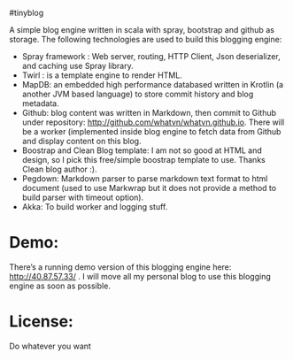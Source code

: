 #tinyblog

A simple blog engine written in scala with spray, bootstrap and github as storage. The following technologies are used to build this blogging engine:

- Spray framework : Web server, routing, HTTP Client, Json deserializer, and caching use Spray library.
- Twirl : is a template engine to render HTML.
- MapDB: an embedded high performance databased written in Krotlin (a another JVM based language) to store commit history and blog metadata.
- Github: blog content was written in Markdown, then commit to Github under repository: http://github.com/whatvn/whatvn.github.io. There will be a worker (implemented inside blog engine to fetch data from Github and display content on this blog.
- Boostrap and Clean Blog template: I am not so good at HTML and design, so I pick this free/simple boostrap template to use. Thanks Clean blog author :).
- Pegdown: Markdown parser to parse markdown text format to html document (used to use Markwrap but it does not provide a method to build parser with timeout option).
- Akka: To build worker and logging stuff.

# Demo:

There’s a running demo version of this blogging engine here: http://40.87.57.33/ . I will move all my personal blog to use this blogging engine as soon as possible.

# License:

Do whatever you want
